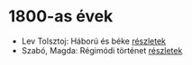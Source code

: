 # 1800-as évek

- Lev Tolsztoj: Háború és béke [részletek](_details/Lev%20Tolsztoj.md#id_563)
- Szabó, Magda: Régimódi történet [részletek](_details/Szab%C3%B3%2C%20Magda.md#id_1356)